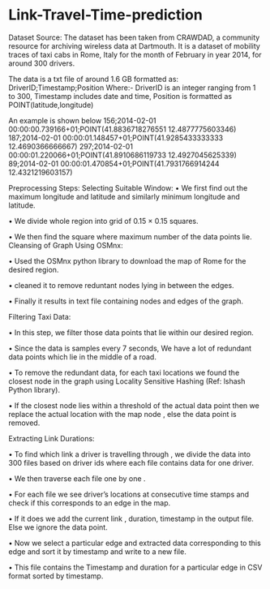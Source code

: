 # Link-Travel-Time-prediction

Dataset Source:
The dataset has been taken from CRAWDAD, a community resource for archiving
wireless data at Dartmouth. It is a dataset of mobility traces of taxi cabs in Rome,
Italy for the month of February in year 2014, for around 300 drivers.

The data is a txt file of around 1.6 GB formatted as:
DriverID;Timestamp;Position
Where:- DriverID is an integer ranging from 1 to 300,
Timestamp includes date and time,
Position is formatted as POINT(latitude,longitude)

An example is shown below
156;2014-02-01 00:00:00.739166+01;POINT(41.8836718276551 12.4877775603346)
187;2014-02-01 00:00:01.148457+01;POINT(41.9285433333333 12.4690366666667)
297;2014-02-01 00:00:01.220066+01;POINT(41.8910686119733 12.4927045625339)
89;2014-02-01 00:00:01.470854+01;POINT(41.7931766914244 12.4321219603157)



Preprocessing Steps:
Selecting Suitable Window:
• We first find out the maximum longitude and latitude and similarly minimum
longitude and latitude.

• We divide whole region into grid of 0.15 × 0.15 squares.

• We then find the square where maximum number of the data points lie.
Cleansing of Graph Using OSMnx:

• Used the OSMnx python library to download the map of Rome for the desired
region.

• cleaned it to remove reduntant nodes lying in between the edges.

• Finally it results in text file containing nodes and edges of the graph.

Filtering Taxi Data:

• In this step, we filter those data points that lie within our desired region.

• Since the data is samples every 7 seconds, We have a lot of redundant data points
which lie in the middle of a road.

• To remove the redundant data, for each taxi locations we found the closest node in
the graph using Locality Sensitive Hashing (Ref: lshash Python library).

• If the closest node lies within a threshold of the actual data point then we replace
the actual location with the map node , else the data point is removed.



Extracting Link Durations:

• To find which link a driver is travelling through , we divide the data into 300 files
based on driver ids where each file contains data for one driver.

• We then traverse each file one by one .

• For each file we see driver’s locations at consecutive time stamps and check if this
corresponds to an edge in the map.

• If it does we add the current link , duration, timestamp in the output file. Else we
ignore the data point.

• Now we select a particular edge and extracted data corresponding to this edge and
sort it by timestamp and write to a new file.

• This file contains the Timestamp and duration for a particular edge in CSV format
sorted by timestamp.
